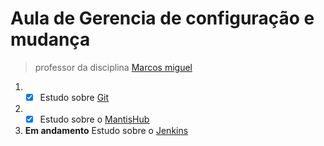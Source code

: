 # Aula de Gerencia de configuração e mudança 
> professor da disciplina [Marcos miguel](https://github.com/marcosamiguel)

1. - [x] Estudo sobre [Git](https://git-scm.com/)
2. - [x] Estudo sobre o [MantisHub](https://www.mantishub.com/)

3. **Em andamento** Estudo sobre o [Jenkins](https://jenkins.io/)

 
